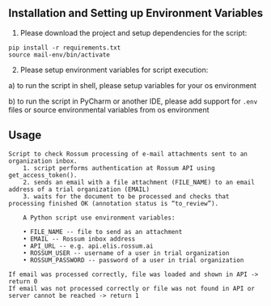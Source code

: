 ## Installation and Setting up Environment Variables

1. Please download the project and setup dependencies for the script:

```
pip install -r requirements.txt
source mail-env/bin/activate
```

2. Please setup environment variables for script execution:

a) to run the script in shell, please setup variables for your os environment

b) to run the script in PyCharm or another IDE, please add support for `.env` files or source environmental variables from os environment

## Usage
    Script to check Rossum processing of e-mail attachments sent to an organization inbox.
        1. script performs authentication at Rossum API using get_access_token().
        2. sends an email with a file attachment (FILE_NAME) to an email address of a trial organization (EMAIL)
        3. waits for the document to be processed and checks that processing finished OK (annotation status is “to_review”).

        A Python script use environment variables:

        • FILE_NAME -- file to send as an attachment
        • EMAIL -- Rossum inbox address
        • API_URL -- e.g. api.elis.rossum.ai
        • ROSSUM_USER -- username of a user in trial organization
        • ROSSUM_PASSWORD -- password of a user in trial organization

	If email was processed correctly, file was loaded and shown in API -> return 0
	If email was not processed correctly or file was not found in API or server cannot be reached -> return 1

